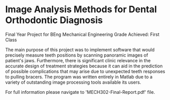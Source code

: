 # Image Analysis Methods for Dental Orthodontic Diagnosis

Final Year Project for BEng Mechanical Engineering
Grade Achieved: First Class

The main purpose of this project was to implement software that would precisely measure teeth positions by scanning panoramic images of patient's jaws. Furthermore, there is significant clinic relevance in the accurate design of treatment strategies because it can aid in the prediction of possible complications that may arise due to unexpected teeth responses to pulling bracers. The program was written entirely in Matlab due to a variety of outstanding image processing tools available its users.

For full information please navigate to 'MECH302-Final-Report.pdf' file.


